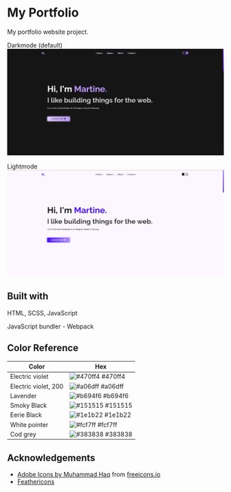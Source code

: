 # My Portfolio

My portfolio website project.

Darkmode (default)
![](./darkmode.png)

Lightmode
![](./lightmode.png)

## Built with

HTML, SCSS, JavaScript

JavaScript bundler - Webpack

## Color Reference

| Color                | Hex                                                              |
| -------------------- | ---------------------------------------------------------------- |
| Electric violet      | ![#470ff4](https://via.placeholder.com/10/470ff4?text=+) #470ff4 |
| Electric violet, 200 | ![#a06dff](https://via.placeholder.com/10/a06dff?text=+) #a06dff |
| Lavender             | ![#b694f6](https://via.placeholder.com/10/b694f6?text=+) #b694f6 |
| Smoky Black          | ![#151515](https://via.placeholder.com/10/151515?text=+) #151515 |
| Eerie Black          | ![#1e1b22](https://via.placeholder.com/10/1e1b22?text=+) #1e1b22 |
| White pointer        | ![#fcf7ff](https://via.placeholder.com/10/fcf7ff?text=+) #fcf7ff |
| Cod grey             | ![#383838](https://via.placeholder.com/10/383838?text=+) #383838 |

## Acknowledgements

- [Adobe Icons by Muhammad Haq](https://freeicons.io/profile/823) from [freeicons.io](https://freeicons.io)
- [Feathericons](https://github.com/feathericons/feather#feather)
